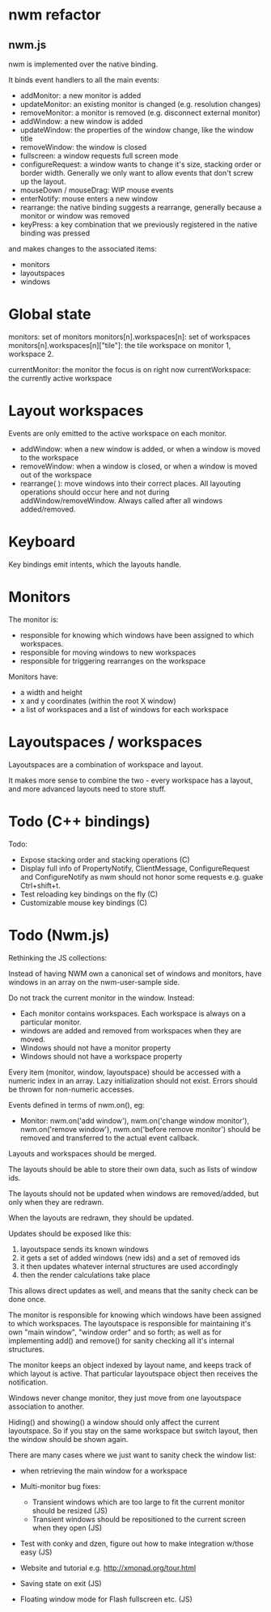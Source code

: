 # nwm refactor

## nwm.js

nwm is implemented over the native binding.

It binds event handlers to all the main events:

- addMonitor: a new monitor is added
- updateMonitor: an existing monitor is changed (e.g. resolution changes)
- removeMonitor: a monitor is removed (e.g. disconnect external monitor)
- addWindow: a new window is added
- updateWindow: the properties of the window change, like the window title
- removeWindow: the window is closed
- fullscreen: a window requests full screen mode
- configureRequest: a window wants to change it's size, stacking order or border width. Generally we only want to allow events that don't screw up the layout.
- mouseDown / mouseDrag: WIP mouse events
- enterNotify: mouse enters a new window
- rearrange: the native binding suggests a rearrange, generally because a monitor or window was removed
- keyPress: a key combination that we previously registered in the native binding was pressed

and makes changes to the associated items:

- monitors
- layoutspaces
- windows

# Global state

monitors: set of monitors
monitors[n].workspaces[n]: set of workspaces
monitors[n].workspaces[n]["tile"]: the tile workspace on monitor 1, workspace 2.

currentMonitor: the monitor the focus is on right now
currentWorkspace: the currently active workspace

# Layout workspaces

Events are only emitted to the active workspace on each monitor.

- addWindow: when a new window is added, or when a window is moved to the workspace
- removeWindow: when a window is closed, or when a window is moved out of the workspace
- rearrange( ): move windows into their correct places. All layouting operations should occur here and not during addWindow/removeWindow. Always called after all windows added/removed.

# Keyboard

Key bindings emit intents, which the layouts handle.

# Monitors

The monitor is:

- responsible for knowing which windows have been assigned to which workspaces.
- responsible for moving windows to new workspaces
- responsible for triggering rearranges on the workspace

Monitors have:

- a width and height
- x and y coordinates (within the root X window)
- a list of workspaces and a list of windows for each workspace

# Layoutspaces / workspaces

Layoutspaces are a combination of workspace and layout.

It makes more sense to combine the two - every workspace has a layout, and more advanced layouts need to store stuff.




# Todo (C++ bindings)

Todo:

- Expose stacking order and stacking operations (C)
- Display full info of PropertyNotify, ClientMessage, ConfigureRequest and ConfigureNotify as nwm should not honor some requests e.g. guake Ctrl+shift+t.
- Test reloading key bindings on the fly (C)
- Customizable mouse key bindings (C)

# Todo (Nwm.js)

Rethinking the JS collections:

Instead of having NWM own a canonical set of windows and monitors, have windows in an array on the nwm-user-sample side.

Do not track the current monitor in the window. Instead:
- Each monitor contains workspaces. Each workspace is always on a particular monitor.
- windows are added and removed from workspaces when they are moved.
- Windows should not have a monitor property
- Windows should not have a workspace property

Every item (monitor, window, layoutspace) should be accessed with a numeric index in an array.
Lazy initialization should not exist. Errors should be thrown for non-numeric accesses.

Events defined in terms of nwm.on(), eg:
- Monitor: nwm.on('add window'), nwm.on('change window monitor'),
 nwm.on('remove window'), nwm.on('before remove monitor') should be removed and transferred to the actual event callback.

Layouts and workspaces should be merged.

The layouts should be able to store their own data, such as lists of window ids.

The layouts should not be updated when windows are removed/added, but only when they are redrawn.

When the layouts are redrawn, they should be updated.

Updates should be exposed like this:

1) layoutspace sends its known windows
2) it gets a set of added windows (new ids) and a set of removed ids
3) it then updates whatever internal structures are used accordingly
4) then the render calculations take place

This allows direct updates as well, and means that the sanity check can be done once.

The monitor is responsible for knowing which windows have been assigned to which workspaces.
The layoutspace is responsible for maintaining it's own "main window", "window order" and so forth; as well as for implementing add() and remove() for sanity checking all it's internal structures.

The monitor keeps an object indexed by layout name, and keeps track of which layout is active. That particular layoutspace object then receives the notification.

Windows never change monitor, they just move from one layoutspace association to another.

Hiding() and showing() a window should only affect the current layoutspace. So if you stay on the same workspace but switch layout, then the window should be shown again.

 There are many cases where we just want to sanity check the window list:
 - when retrieving the main window for a workspace


- Multi-monitor bug fixes:
  - Transient windows which are too large to fit the current monitor should be resized (JS)
  - Transient windows should be repositioned to the current screen when they open (JS)
- Test with conky and dzen, figure out how to make integration w/those easy (JS)
- Website and tutorial e.g. http://xmonad.org/tour.html
- Saving state on exit (JS)
- Floating window mode for Flash fullscreen etc. (JS)

